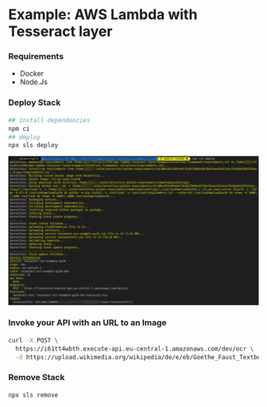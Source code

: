 Example: AWS Lambda with Tesseract layer
===

### Requirements

- Docker
- Node.Js

### Deploy Stack

```bash
## install dependencies
npm ci
## deploy
npx sls deploy
```

![Deployment](./deployment.png)

### Invoke your API with an URL to an Image

```bash
curl -X POST \
  https://i61tt4wbth.execute-api.eu-central-1.amazonaws.com/dev/ocr \
  -d https://upload.wikimedia.org/wikipedia/de/e/eb/Goethe_Faust_Textbeispiel_Grossschreibung.png
```

### Remove Stack

```
npx sls remove
```